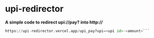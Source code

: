 # upi-redirector

<b> A simple code to redirect upi://pay? into http:// </b>

```python
https://upi-redirector.vercel.app/upi_pay?upi=<upi id>-<amount>```

